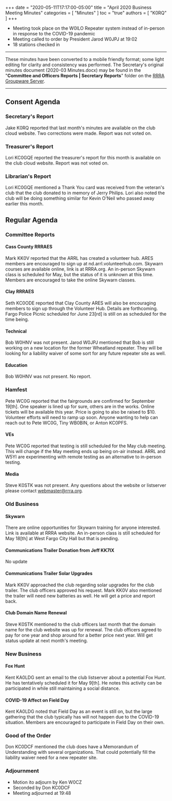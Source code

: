 +++
date = "2020-05-11T17:17:00-05:00"
title = "April 2020 Business Meeting Minutes"
categories = [ "Minutes" ]
toc = "true"
authors = [ "K0RQ" ]
+++
* Meeting took place on the W0ILO Repeater system instead of in-person in response to the COVID-19 pandemic
* Meeting called to order by President Jarod W0JPJ at 19:02
* 18 stations checked in

<!--more-->

---

These minutes have been converted to a mobile friendly format; some light
editing for clarity and consistency was performed. The Secretary's original
minutes document (2020-03 Minutes.docx) may be found in the
"**Committee and Officers Reports | Secretary Reports**" folder on the
[RRRA Groupware Server](https://cloud.rrra.org/). 

---

## Consent Agenda 

### Secretary's Report

Jake K0RQ reported that last month's minutes are available on the club
cloud website. Two corrections were made. Report was not voted on.

### Treasurer's Report

Lori KC0GQE reported the treasurer's report for this month is available
on the club cloud website. Report was not voted on.

### Librarian's Report

Lori KC0GQE mentioned a Thank You card was received from the veteran's
club that the club donated to in memory of Jerry Philips. Lori also
noted the club will be doing something similar for Kevin O'Neil who
passed away earlier this month.

## Regular Agenda

### Committee Reports 

#### Cass County RRRAES

Mark KK0V reported that the ARRL has created a volunteer hub. ARES
members are encouraged to sign up at nd.arrl.volunteerhub.com. Skywarn
courses are available online, link is at RRRA.org. An in-person Skywarn
class is scheduled for May, but the status of it is unknown at this
time. Members are encouraged to take the online Skywarn classes.

#### Clay RRRAES

Seth KC0ODE reported that Clay County ARES will also be encouraging
members to sign up through the Volunteer Hub. Details are forthcoming.
Fargo Police Picnic scheduled for June 23[rd] is still on as scheduled
for the time being.

#### Technical

Bob W0HNV was not present. Jarod W0JPJ mentioned that Bob is still
working on a new location for the former Wheatland repeater. They will
be looking for a liability waiver of some sort for any future repeater
site as well.

#### Education

Bob W0HNV was not present. No report.

### Hamfest

Pete WC0G reported that the fairgrounds are confirmed for September
19[th]. One speaker is lined up for sure, others are in the works.
Online tickets will be available this year. Price is going to also be
raised to $10. Volunteer efforts will need to ramp up soon. Anyone
wanting to help can reach out to Pete WC0G, Tiny WB0BIN, or Anton
KC0PFS.

#### VEs

Pete WC0G reported that testing is still scheduled for the May club
meeting. This will change if the May meeting ends up being on-air
instead. ARRL and W5YI are experimenting with remote testing as an
alternative to in-person testing.

#### Media

Steve K0STK was not present. Any questions about the website or
listserver please contact webmaster@rrra.org.

### Old Business

#### Skywarn

There are online opportunities for Skywarn training for anyone
interested. Link is available at RRRA website. An in-person class is
still scheduled for May 18[th] at West Fargo City Hall but that is
pending.

#### Communications Trailer Donation from Jeff KK7IX

No update

#### Communications Trailer Solar Upgrades

Mark KK0V approached the club regarding solar upgrades for the club
trailer. The club officers approved his request. Mark KK0V also
mentioned the trailer will need new batteries as well. He will get a
price and report back.

#### Club Domain Name Renewal

Steve K0STK mentioned to the club officers last month that the domain
name for the club website was up for renewal. The club officers agreed
to pay for one year and shop around for a better price next year. Will
get status update at next month's meeting.

### New Business

#### Fox Hunt

Kent KA0LDG sent an email to the club listserver about a potential
Fox Hunt. He has tentatively scheduled it for May 9[th]. He notes
this activity can be participated in while still maintaining a social
distance.

#### COVID-19 Affect on Field Day

Kent KA0LDG noted that Field Day as an event is still on, but the
large gathering that the club typically has will not happen due to the
COVID-19 situation. Members are encouraged to participate in Field Day
on their own.

### Good of the Order

Don KC0DCF mentioned the club does have a Memorandum of Understanding
with several organizations. That could potentially fill the liability
waiver need for a new repeater site.

### Adjournment

* Motion ito adjourn by Ken W0CZ
* Seconded by Don KC0DCF
* Meeting adjourned at 19:48


